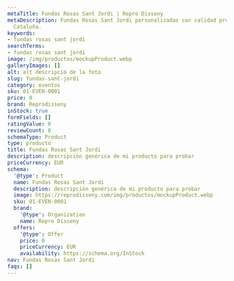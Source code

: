 ```yaml
---
metaTitle: Fundas Rosas Sant Jordi | Repro Disseny
metaDescription: Fundas Rosas Sant Jordi personalizadas con calidad profesional en
  Cataluña.
keywords:
- fundas rosas sant jordi
searchTerms:
- fundas rosas sant jordi
image: /img/productos/mockupProduct.webp
galleryImages: []
alt: alt descripció de la foto
slug: fundas-sant-jordi
category: eventos
sku: 01-EVEN-0001
price: 0
brand: Reprodisseny
inStock: true
formFields: []
ratingValue: 0
reviewCount: 0
schemaType: Product
type: producto
title: Fundas Rosas Sant Jordi
description: descripción genérica de mi producto para probar
priceCurrency: EUR
schema:
  '@type': Product
  name: Fundas Rosas Sant Jordi
  description: descripción genérica de mi producto para probar
  image: https://reprodisseny.com/img/productos/mockupProduct.webp
  sku: 01-EVEN-0001
  brand:
    '@type': Organization
    name: Repro Disseny
  offers:
    '@type': Offer
    price: 0
    priceCurrency: EUR
    availability: https://schema.org/InStock
nav: Fundas Rosas Sant Jordi
faqs: []
---
```

